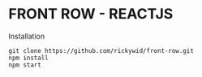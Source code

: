 # FRONT ROW - REACTJS 

Installation
```
git clone https://github.com/rickywid/front-row.git
npm install
npm start
```
